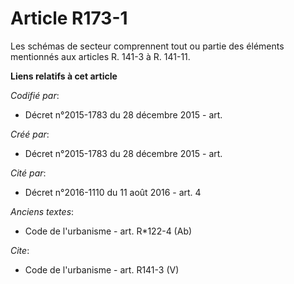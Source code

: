 # Article R173-1

Les schémas de secteur comprennent tout ou partie des éléments mentionnés aux articles R. 141-3 à R. 141-11.

**Liens relatifs à cet article**

_Codifié par_:

  - Décret n°2015-1783 du 28 décembre 2015 - art.

_Créé par_:

  - Décret n°2015-1783 du 28 décembre 2015 - art.

_Cité par_:

  - Décret n°2016-1110 du 11 août 2016 - art. 4

_Anciens textes_:

  - Code de l'urbanisme - art. R*122-4 (Ab)

_Cite_:

  - Code de l'urbanisme - art. R141-3 (V)
